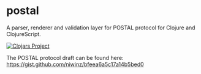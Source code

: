 # postal #

A parser, renderer and validation layer for POSTAL protocol for Clojure and ClojureScript.

[![Clojars Project](http://clojars.org/funcool/postal/latest-version.svg)](http://clojars.org/funcool/postal)

The POSTAL protocol draft can be found here: https://gist.github.com/niwinz/bfeea6a5c17a14b5bed0
